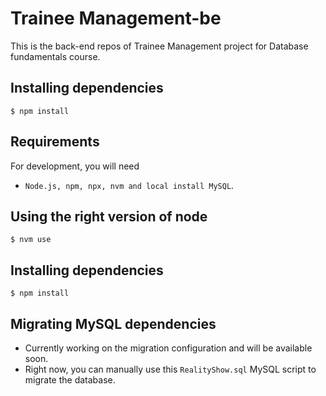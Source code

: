 # Trainee Management-be
This is the back-end repos of Trainee Management project for Database fundamentals course.

## Installing dependencies

    $ npm install

## Requirements

For development, you will need

- `Node.js, npm, npx, nvm and local install MySQL`.

## Using the right version of node

    $ nvm use

## Installing dependencies

    $ npm install

## Migrating MySQL dependencies

- Currently working on the migration configuration and will be available soon.
- Right now, you can manually use this `RealityShow.sql` MySQL script to migrate the database.
